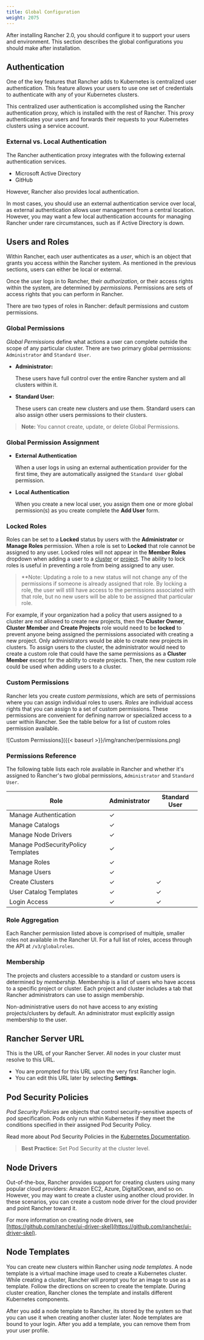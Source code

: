 ```yaml
---
title: Global Configuration
weight: 2075
---
```

After installing Rancher 2.0, you should configure it to support your users and environment. This section describes the global configurations you should make after installation.

## Authentication
One of the key features that Rancher adds to Kubernetes is centralized user authentication. This feature allows your users to use one set of credentials to authenticate with any of your Kubernetes clusters.

This centralized user authentication is accomplished using the Rancher authentication proxy, which is installed with the rest of Rancher. This proxy authenticates your users and forwards their requests to your Kubernetes clusters using a service account.

### External vs. Local Authentication

The Rancher authentication proxy integrates with the following external authentication services.

- Microsoft Active Directory
- GitHub

However, Rancher also provides local authentication.

In most cases, you should use an external authentication service over local, as external authentication allows user management from a central location. However, you may want a few local authentication accounts for managing Rancher under rare circumstances, such as if Active Directory is down.

## Users and Roles

Within Rancher, each user authenticates as a _user_, which is an object that grants you access within the Rancher system. As mentioned in the previous sections, users can either be local or external.

Once the user logs in to Rancher, their _authorization_, or their access rights within the system, are determined by _permissions_.  Permissions are sets of access rights that you can perform in Rancher.

There are two types of roles in Rancher: default permissions and custom permissions.

<!-- ### Rancher Role Implementation

	Fill me in Craig!

-->

### Global Permissions

_Global Permissions_ define what actions a user can complete outside the scope of any particular cluster. There are two primary global permissions: `Administrator` and `Standard User`.

- **Administrator:**

    These users have full control over the entire Rancher system and all clusters within it.

- **Standard User:**

    These users can create new clusters and use them. Standard users can also assign other users permissions to their clusters.

>**Note:** You cannot create, update, or delete Global Permissions.

### Global Permission Assignment

- **External Authentication**

    When a user logs in using an external authentication provider for the first time, they are automatically assigned the `Standard User` global permission.

- **Local Authentication**

    When you create a new local user, you assign them one or more global permission(s) as you create complete the **Add User** form.

<!-- ### Projects and Clusters: Automatic Role Assignment 

Fill me in Craig!

-->

### Locked Roles

Roles can be set to a __Locked__ status by users with the __Administrator__ or __Manage Roles__ permission. When a role is set to __Locked__ that role cannot be assigned to any user. Locked roles will not appear in the __Member Roles__ dropdown when adding a user to a [cluster](todomark) or [project](todomark). The ability to lock roles is useful in preventing a role from being assigned to any user.

> **Note: Updating a role to a new status will not change any of the permissions if someone is already assigned that role. By locking a role, the user will still have access to the permissions associated with that role, but no new users will be able to be assigned that particular role.

For example, if your organization had a policy that users assigned to a cluster are not allowed to create new projects, then the __Cluster Owner__, __Cluster Member__ and __Create Projects__ role would need to be __locked__ to prevent anyone being assigned the permissions associated with creating a new project. Only administrators would be able to create new projects in clusters. To assign users to the cluster, the administrator would need to create a custom role that could have the same permissions as a __Cluster Member__ except for the ability to create projects. Then, the new custom role could be used when adding users to a cluster.

### Custom Permissions

Rancher lets you create _custom permissions_, which are sets of permissions where you can assign individual roles to users. _Roles_ are individual access rights that you can assign to a set of custom permissions. These permissions are convenient for defining narrow or specialized access to a user within Rancher. See the table below for a list of custom roles permission available.

![Custom Permissions]({{< baseurl >}}/img/rancher/permissions.png)

### Permissions Reference

The following table lists each role available in Rancher and whether it's assigned to Rancher's two global permissions, `Administrator` and `Standard User`.

| Role                               | Administrator | Standard User |
| ---------------------------------- | ------------- | ------------- |
| Manage Authentication              | ✓             |               |
| Manage Catalogs                    | ✓             |               |
| Manage Node Drivers                | ✓             |               |
| Manage PodSecurityPolicy Templates | ✓             |               |
| Manage Roles                       | ✓             |               |
| Manage Users                       | ✓             |               |
| Create Clusters                    | ✓             | ✓             |
| User Catalog Templates             | ✓             | ✓             |
| Login Access                       | ✓             | ✓             |

### Role Aggregation

Each Rancher permission listed above is comprised of multiple, smaller roles not available in the Rancher UI. For a full list of roles, access through the API at `/v3/globalroles`.

### Membership

The projects and clusters accessible to a standard or custom users is determined by _membership_. Membership is a list of users who have access to a specific project or cluster. Each project and cluster includes a tab that Rancher administrators can use to assign membership.

Non-administrative users do not have access to any existing projects/clusters by default. An administrator must explicitly assign membership to the user.

<!-- Craig! Add supplemental information about Role Context here is necessary (Different Roles for Cluster, Project) -->

## Rancher Server URL

This is the URL of your Rancher Server. All nodes in your cluster must resolve to this URL.

- You are prompted for this URL upon the very first Rancher login.
- You can edit this URL later by selecting **Settings**.

## Pod Security Policies

_Pod Security Policies_ are objects that control security-sensitive aspects of pod specification. Pods only run within Kubernetes if they meet the conditions specified in their assigned Pod Security Policy.

Read more about Pod Security Policies in the [Kubernetes Documentation](https://kubernetes.io/docs/concepts/policy/pod-security-policy/).

>**Best Practice:**
>Set Pod Security at the cluster level.

## Node Drivers

Out-of-the-box, Rancher provides support for creating clusters using many popular cloud providers: Amazon EC2, Azure, DigitalOcean, and so on. However, you may want to create a cluster using another cloud provider. In these scenarios, you can create a custom node driver for the cloud provider and point Rancher toward it.

For more information on creating node drivers, see [https://github.com/rancher/ui-driver-skel](https://github.com/rancher/ui-driver-skel).

## Node Templates

You can create new clusters within Rancher using _node templates_. A node template is a virtual machine image used to create a Kubernetes cluster. While creating a cluster, Rancher will prompt you for an image to use as a template. Follow the directions on screen to create the template. During cluster creation, Rancher clones the template and installs different Kubernetes components.

After you add a node template to Rancher, its stored by the system so that you can use it when creating another cluster later. Node templates are bound to your login. After you add a template, you can remove them from your user profile.

<!-- ## Rancher CLI Configuration

Dan! Fill me in!

-How to configure
-Common commands
-Command to view help
 
 -->
